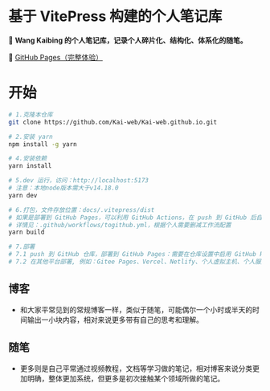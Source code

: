 # 基于 VitePress 构建的个人笔记库

📝 **Wang Kaibing 的个人笔记库，记录个人碎片化、结构化、体系化的随笔。** 

🐢 [GitHub Pages（完整体验）](https://www.kai-web.cn)

# 开始

```bash
# 1.克隆本仓库
git clone https://github.com/Kai-web/Kai-web.github.io.git

# 2.安装 yarn
npm install -g yarn

# 4.安装依赖
yarn install

# 5.dev 运行，访问：http://localhost:5173
# 注意：本地node版本需大于v14.18.0
yarn dev

# 6.打包，文件存放位置：docs/.vitepress/dist
# 如果是部署到 GitHub Pages，可以利用 GitHub Actions，在 push 到 GitHub 后自动部署打包
# 详情见：.github/workflows/togithub.yml，根据个人需要删减工作流配置
yarn build

# 7.部署
# 7.1 push 到 GitHub 仓库，部署到 GitHub Pages：需要在仓库设置中启用 GitHub Pages（本仓库采用此种部署方式，该方式不利于国内搜索引擎SEO，可能会不收录）
# 7.2 在其他平台部署, 例如：Gitee Pages、Vercel、Netlify、个人虚拟主机、个人服务器等
```

## 博客

- 和大家平常见到的常规博客一样，类似于随笔，可能偶尔一个小时或半天的时间输出一小块内容，相对来说更多带有自己的思考和理解。

## 随笔

- 更多则是自己平常通过视频教程，文档等学习做的笔记，相对博客来说分类更加明确，整体更加系统，但更多是初次接触某个领域所做的笔记。
